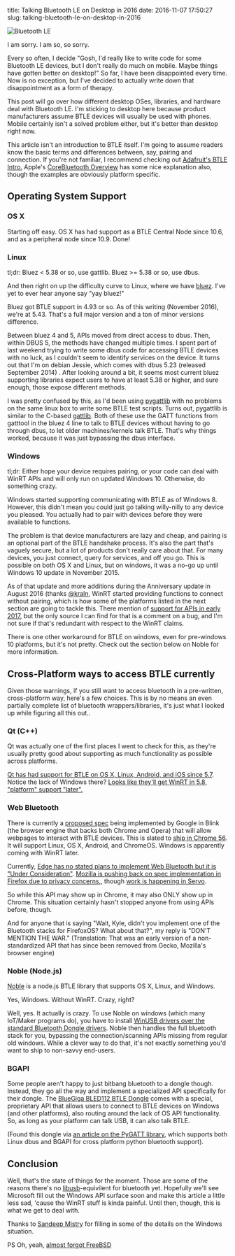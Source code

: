 title: Talking Bluetooth LE on Desktop in 2016
date: 2016-11-07 17:50:27
slug: talking-bluetooth-le-on-desktop-in-2016

![Bluetooth LE](/images/2016-11-07-talking-bluetooth-le-on-desktop-in-2016/btle.jpg)

I am sorry. I am so, so sorry.

Every so often, I decide "Gosh, I'd really like to write code for some
Bluetooth LE devices, but I don't really do much on mobile. Maybe
things have gotten better on desktop!" So far, I have been
disappointed every time. Now is no exception, but I've decided to
actually write down that disappointment as a form of therapy. 

This post will go over how different desktop OSes, libraries, and
hardware deal with Bluetooth LE. I'm sticking to desktop here because
product manufacturers assume BTLE devices will usually be used with
phones. Mobile certainly isn't a solved problem either, but it's
better than desktop right now.

This article isn't an introduction to BTLE itself. I'm going to assume
readers know the basic terms and differences between, say, pairing and
connection. If you're not familiar, I recommend checking
out
[Adafruit's BTLE Intro.](https://learn.adafruit.com/introduction-to-bluetooth-low-energy/introduction) Apple's
[CoreBluetooth Overview](https://developer.apple.com/library/content/documentation/NetworkingInternetWeb/Conceptual/CoreBluetooth_concepts/CoreBluetoothOverview/CoreBluetoothOverview.html#//apple_ref/doc/uid/TP40013257-CH2-SW1) has
some nice explanation also, though the examples are obviously platform
specific.

## Operating System Support

### OS X

Starting off easy. OS X has had support as a BTLE Central Node since
10.6, and as a peripheral node since 10.9. Done!

### Linux

tl;dr: Bluez < 5.38 or so, use gattlib. Bluez >= 5.38 or so, use dbus.

And then right on up the difficulty curve to Linux, where we
have [bluez](http://www.bluez.org/). I've yet to ever hear anyone say
"yay bluez!"

Bluez got BTLE support in 4.93 or so. As of this writing (November
2016), we're at 5.43. That's a full major version and a ton of minor
versions difference.

Between bluez 4 and 5, APIs moved from direct access to dbus. Then,
within DBUS 5, the methods have changed multiple times. I spent part
of last weekend trying to write some dbus code for accessing BTLE
devices with no luck, as I couldn't seem to identify services on the
device. It turns out that I'm on debian Jessie, which comes with dbus
5.23 (released September 2014) . After looking around a bit, it seems
most current bluez supporting libraries expect users to have at least
5.38 or higher, and sure enough, those expose different methods.

I was pretty confused by this, as I'd been
using [pygattlib](https://bitbucket.org/OscarAcena/pygattlib) with no
problems on the same linux box to write some BTLE test scripts. Turns
out, pygattlib is similar to the
C-based [gattlib](https://github.com/labapart/gattlib). Both of these
use the GATT functions from gatttool in the bluez 4 line to talk to
BTLE devices without having to go through dbus, to let older
machines/kernels talk BTLE. That's why things worked, because it was
just bypassing the dbus interface.

### Windows

tl;dr: Either hope your device requires pairing, or your code can deal
with WinRT APIs and will only run on updated Windows 10. Otherwise, do
something crazy.

Windows started supporting communicating with BTLE as of Windows 8.
However, this didn't mean you could just go talking willy-nilly to any
device you pleased. You actually had to pair with devices before they
were available to functions.

The problem is that device manufacturers are lazy and cheap, and
pairing is an optional part of the BTLE handshake process. It's also
the part that's vaguely secure, but a lot of products don't really
care about that. For many devices, you just connect, query for
services, and off you go. This is possible on both OS X and Linux, but
on windows, it was a no-go up until Windows 10 update in November
2015.

As of that update and more additions during the Anniversary update in
August 2016
(thanks [@kraln](https://twitter.com/kraln/status/795851296171589633),
WinRT started providing functions to connect without pairing, which is
how some of the platforms listed in the next section are going to
tackle this. There mention
of
[support for APIs in early 2017](https://github.com/sandeepmistry/noble/issues/84#issuecomment-181632491),
but the only source I can find for that is a comment on a bug, and I'm
not sure if that's redundant with respect to the WinRT claims.

There is one other workaround for BTLE on windows, even for
pre-windows 10 platforms, but it's not pretty. Check out the section
below on Noble for more information.

## Cross-Platform ways to access BTLE currently

Given those warnings, if you still want to access bluetooth in a
pre-written, cross-platform way, here's a few choices. This is by no
means an even partially complete list of bluetooth wrappers/libraries,
it's just what I looked up while figuring all this out..

### Qt (C++)

Qt was actually one of the first places I went to check for this, as
they're usually pretty good about supporting as much functionality as
possible across platforms.

[Qt has had support for BTLE on OS X, Linux, Android, and iOS since 5.7](http://doc.qt.io/qt-5/qtbluetooth-index.html).
Notice the lack of Windows
there?
[Looks like they'll get WinRT in 5.8, "platform" support "later".](https://bugreports.qt.io/browse/QTBUG-31674)

### Web Bluetooth

There is currently
a [proposed spec](https://webbluetoothcg.github.io/web-bluetooth/)
being implemented by Google in Blink (the browser engine that backs both
Chrome and Opera) that will allow webpages to interact with BTLE
devices. This is slated
to
[ship in Chrome 56](https://groups.google.com/a/chromium.org/forum/#!topic/blink-dev/Ono3RWkejAA).
It will support Linux, OS X, Android, and ChromeOS. Windows is
apparently coming with WinRT later.

Currently,
[Edge has no stated plans to implement Web Bluetooth but it is "Under Consideration"](https://developer.microsoft.com/en-us/microsoft-edge/platform/status/).
[Mozilla is pushing back on spec implementation in Firefox due to privacy concerns,](https://bugzilla.mozilla.org/show_bug.cgi?id=674737),
though [work is happening in Servo](https://szeged.github.io/servo/).

So while this API may show up in Chrome, it may also ONLY show up in
Chrome. This situation certainly hasn't stopped anyone from using APIs
before, though.

And for anyone that is saying "Wait, Kyle, didn't you implement one of
the Bluetooth stacks for FirefoxOS? What about that?", my reply is
"DON'T MENTION THE WAR." (Translation: That was an early version of a
non-standardized API that has since been removed from Gecko, Mozilla's
browser engine)

### Noble (Node.js)

[Noble](https://github.com/sandeepmistry/noble) is a node.js BTLE
library that supports OS X, Linux, and Windows.

Yes, Windows. Without WinRT. Crazy, right?

Well, yes. It actually is crazy. To use Noble on windows (which many
IoT/Maker programs do), you have to
install
[WinUSB drivers over the standard Bluetooth Dongle drivers](https://github.com/sandeepmistry/node-bluetooth-hci-socket#windows).
Noble then handles the full bluetooth stack for you, bypassing the
connection/scanning APIs missing from regular old windows. While a
clever way to do that, it's not exactly something you'd want to ship
to non-savvy end-users.

### BGAPI

Some people aren't happy to just bitbang bluetooth to a dongle though.
Instead, they go all the way and implement a specialized API
specifically for their dongle.
The
[BlueGiga BLED112 BTLE Dongle](http://www.silabs.com/products/wireless/bluetooth/bluetooth-smart-modules/Pages/bled112-bluetooth-smart-dongle.aspx) comes
with a special, proprietary API that allows users to connect to BTLE
devices on Windows (and other platforms), also routing around the lack
of OS API functionality. So, as long as your platform can talk USB, it
can also talk BTLE.

(Found this dongle
via
[an article on the PyGATT library](http://christopherpeplin.com/2015/10/22/pygatt-python-bluetooth-low-energy-ble/),
which supports both Linux dbus and BGAPI for cross platform python
bluetooth support).

## Conclusion

Well, that's the state of things for the moment. Those are some of the
reasons there's no [libusb](http://libusb.info)-equivilent for
bluetooth yet. Hopefully we'll see Microsoft fill out the Windows API
surface soon and make this article a little less sad, 'cause the WinRT
stuff is kinda painful. Until then, though, this is what we get to
deal with.

Thanks to [Sandeep Mistry](http://twitter.com/sandeepmistry) for
filling in some of the details on the Windows situation.

PS Oh, yeah, [almost forgot FreeBSD](https://github.com/takawata/FreeBSD-BLE)
